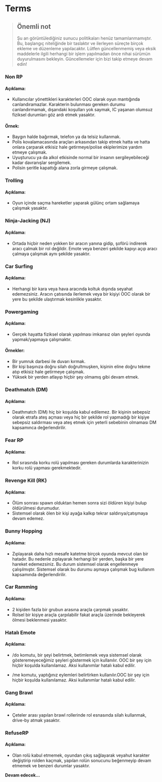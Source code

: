# Terms

> ## Önemli not
> Şu an görüntülediğiniz sunucu politikaları henüz tamamlanmamıştır. Bu, başlangıç niteliğinde bir taslaktır ve ilerleyen süreçte birçok ekleme ve düzenleme yapılacaktır.
>Lütfen güncellenmemiş veya eksik maddelerle ilgili herhangi bir işlem yapılmadan önce nihai sürümün duyurulmasını bekleyin. Güncellemeler için bizi takip etmeye devam edin!


### Non RP
#### Açıklama: 
* Kullanıcılar yönettikleri karakterleri OOC olarak oyun mantığında canlandıramazlar. Karakterin bulunması gereken durumu canlandırmamak, dışarıdaki koşulları yok saymak, IC yaşanan olumsuz fiziksel durumları göz ardı etmek yasaktır.
#### Örnek: 
* Baygın halde bağırmak, telefon ya da telsiz kullanmak.
* Polis kovalamacasında araçları arkasından takip etmek hatta ve hatta onlara çarparak etkisiz hale getirmeye/polise ekiplerimize yardım etmeye çalışmak.
* Uyuşturucu ya da alkol etkisinde normal bir insanın sergileyebileceği kadar davranışlar sergilemek.
* Polisin şeritle kapattığı alana zorla girmeye çalışmak.

### Trolling
#### Açıklama:
* Oyun içinde saçma hareketler yaparak gülünç ortam sağlamaya çalışmak yasaktır.

### Ninja-Jacking (NJ)
#### Açıklama: 
* Ortada hiçbir neden yokken bir aracın yanına gidip, şoförü indirerek aracı çalmak bir rol değildir. Emote veya benzeri şekilde kapıyı açıp aracı çalmaya çalışmak aynı şekilde yasaktır.

### Car Surfing
#### Açıklama:
* Herhangi bir kara veya hava aracında koltuk dışında seyahat edemezsiniz. Aracın çatısında ilerlemek veya bir kişiyi OOC olarak bir yere bu şekilde ulaştırmak kesinlikle yasaktır.

### Powergaming 
#### Açıklama:
* Gerçek hayatta fiziksel olarak yapılması imkansız olan şeyleri oyunda yapmak/yapmaya çalışmaktır.
#### Örnekler:
* Bir yumruk darbesi ile duvarı kırmak.
* Bir kişi başınıza doğru silah doğrultmuşken, kişinin eline doğru tekme atıp etkisiz hale getirmeye çalışmak.
* Yüksek bir yerden atlayıp hiçbir şey olmamış gibi devam etmek.

### Deathmatch (DM)
#### Açıklama:
* Deathmatch (DM) hiç bir koşulda kabul edilemez. Bir kişinin sebepsiz olarak etrafa ateş açması veya hiç bir şekilde rol yapmadığı bir kişiye sebepsiz saldırması veya ateş etmek için yeterli sebebinin olmaması DM kapsamınca değerlendirilir.

### Fear RP
#### Açıklama:
* Rol sırasında korku rolü yapılması gereken durumlarda karakterinizin korku rolü yapması gerekmektedir. 

### Revenge Kill (RK)
#### Açıklama: 
* Ölüm sonrası spawn olduktan hemen sonra sizi öldüren kişiyi bulup öldürülmesi durumudur.
* Sistemsel olarak ölen bir kişi ayağa kalkıp tekrar saldırıya/çatışmaya devam edemez.

### Bunny Hopping
#### Açıklama:
* Zıplayarak daha hızlı mesafe katetme birçok oyunda mevcut olan bir hatadır. Bu nedenle zıplayarak herhangi bir yerden, başka bir yere hareket edemezsiniz. Bu durum sistemsel olarak engellenmeye çalışılmıştır. Sistemsel olarak bu durumu aşmaya çalışmak bug kullanım kapsamında değerlendirilir.

### Car Ramming
#### Açıklama:
* 2 kişiden fazla bir grubun arasına araçla çarpmak yasaktır.
* Rolsel bir kişiye araçla çarpılabilir fakat araçla üzerinde bekleyerek ölmesi beklenmesi yasaktır.

### Hatalı Emote
#### Açıklama: 
* /do komutu, bir şeyi belirtmek, betimlemek veya sistemsel olarak gösteremeyeceğimiz şeyleri göstermek için kullanılır. OOC bir şey için hiçbir koşulda kullanılamaz. Aksi kullanımlar hatalı kabul edilir.

* /me komutu, yaptığınız eylemleri belirtirken kullanılır.OOC bir şey için hiçbir koşulda kullanılamaz. Aksi kullanımlar hatalı kabul edilir.

### Gang Brawl
#### Açıklama:
* Çeteler arası yapılan brawl rollerinde rol esnasında silah kullanmak, drive-by atmak yasaktır.

### RefuseRP 
#### Açıklama:
* Olan rolü kabul etmemek, oyundan çıkış sağlayarak veyahut karakter değiştirip rolden kaçmak, yapılan rolün sonucunu beğenmeyip devam etmemek ve benzeri durumlar yasaktır. 



**Devam edecek...**
